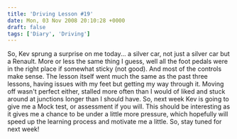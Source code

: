 ```yaml
---
title: 'Driving Lesson #19'
date: Mon, 03 Nov 2008 20:10:28 +0000
draft: false
tags: ['Diary', 'Driving']
---
```


So, Kev sprung a surprise on me today... a silver car, not just a silver car but a Renault. More or less the same thing I guess, well all the foot pedals were in the right place if somewhat sticky (not good). And most of the controls make sense. The lesson itself went much the same as the past three lessons, having issues with my feet but getting my way through it. Moving off wasn't perfect either, stalled more often than I would of liked and stuck around at junctions longer than I should have. So, next week Kev is going to give me a Mock test, or assessment if you will. This should be interesting as it gives me a chance to be under a little more pressure, which hopefully will speed up the learning process and motivate me a little. So, stay tuned for next week!